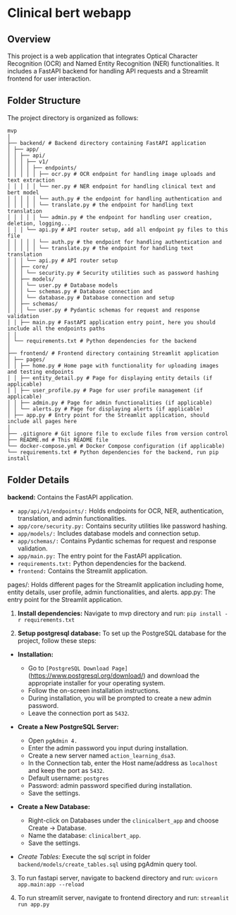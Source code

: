 # Clinical bert webapp

## Overview

This project is a web application that integrates Optical Character Recognition (OCR) and Named Entity Recognition (NER) functionalities. It includes a FastAPI backend for handling API requests and a Streamlit frontend for user interaction.

## Folder Structure

The project directory is organized as follows:

```
mvp
│
├── backend/ # Backend directory containing FastAPI application
│ ├── app/
│ │ ├── api/
│ │ │ ├── v1/
│ │ │ │ ├── endpoints/
│ │ │ │ │ ├── ocr.py # OCR endpoint for handling image uploads and text extraction
│ │ │ │ │ └── ner.py # NER endpoint for handling clinical text and bert model
│ │ │ │ │ └── auth.py # the endpoint for handling authentication and 
│ │ │ │ │ └── translate.py # the endpoint for handling text translation
│ │ │ │ │ └── admin.py # the endpoint for handling user creation, deletion, logging...
│ │ │ └── api.py # API router setup, add all endpoint py files to this file
│ │ │ │ │ └── auth.py # the endpoint for handling authentication and
│ │ │ │ │ └── translate.py # the endpoint for handling text translation
│ │ │ └── api.py # API router setup
│ │ ├── core/
│ │ │ └── security.py # Security utilities such as password hashing
│ │ ├── models/
│ │ │ └── user.py # Database models
│ │ │ └── schemas.py # Database connection and 
│ │ │ └── database.py # Database connection and setup
│ │ ├── schemas/
│ │ │ └── user.py # Pydantic schemas for request and response validation
│ │ ├── main.py # FastAPI application entry point, here you should include all the endpoints paths
│ │
│ └── requirements.txt # Python dependencies for the backend
│
├── frontend/ # Frontend directory containing Streamlit application
│ ├── pages/
│ │ ├── home.py # Home page with functionality for uploading images and testing endpoints
│ │ ├── entity_detail.py # Page for displaying entity details (if applicable)
│ │ ├── user_profile.py # Page for user profile management (if applicable)
│ │ ├── admin.py # Page for admin functionalities (if applicable)
│ │ └── alerts.py # Page for displaying alerts (if applicable)
│ ├── app.py # Entry point for the Streamlit application, should include all pages here
│ 
├── .gitignore # Git ignore file to exclude files from version control
├── README.md # This README file
└── docker-compose.yml # Docker Compose configuration (if applicable)
└── requirements.txt # Python dependencies for the backend, run pip install
```

## Folder Details
**backend:** Contains the FastAPI application.

- `app/api/v1/endpoints/:` Holds endpoints for OCR, NER, authentication, translation, and admin functionalities.
- `app/core/security.py:` Contains security utilities like password hashing.
- `app/models/:` Includes database models and connection setup.
- `app/schemas/:` Contains Pydantic schemas for request and response validation.
- `app/main.py:` The entry point for the FastAPI application.
- `requirements.txt:` Python dependencies for the backend.
- `frontend:` Contains the Streamlit application.

pages/: Holds different pages for the Streamlit application including home, entity details, user profile, admin functionalities, and alerts.
app.py: The entry point for the Streamlit application.



1. **Install dependencies:**
Navigate to mvp directory and run: `pip install -r requirements.txt`

2. **Setup postgresql database:**
To set up the PostgreSQL database for the project, follow these steps:

* **Installation:**

   - Go to `[PostgreSQL Download Page]`(https://www.postgresql.org/download/) and download the appropriate installer for your operating system.
   - Follow the on-screen installation instructions.
   - During installation, you will be prompted to create a new admin password.
   - Leave the connection port as `5432`.

* **Create a New PostgreSQL Server:**

   - Open `pgAdmin 4.`
   - Enter the admin password you input during installation.
   - Create a new server named `action_learning_dsa3`.
   - In the Connection tab, enter the Host name/address as `localhost` and keep the port as `5432`.
   - Default username: `postgres`
   - Password: admin password specified during installation.
   - Save the settings.

* **Create a New Database:**

   - Right-click on Databases under the `clinicalbert_app` and choose Create -> Database.
   - Name the database: `clinicalbert_app`.
   - Save the settings.

* *Create Tables:*
Execute the sql script in folder `backend/models/create_tables.sql` using pgAdmin query tool.


3. To run fastapi server, navigate to backend directory and run:
`uvicorn app.main:app --reload`

4. To run streamlit server, navigate to frontend directory and run:
`streamlit run app.py`

